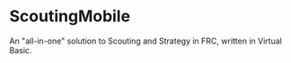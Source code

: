 # ScoutingMobile
 An "all-in-one" solution to Scouting and Strategy in FRC, written in Virtual Basic.
